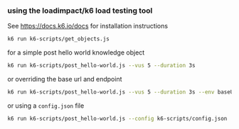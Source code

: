 ### using the loadimpact/k6 load testing tool

See https://docs.k6.io/docs for installation instructions

```bash
k6 run k6-scripts/get_objects.js
```

for a simple post hello world knowledge object

```bash
k6 run k6-scripts/post_hello-world.js --vus 5 --duration 3s
```

or overriding the base url and endpoint

```bash
k6 run k6-scripts/post_hello-world.js --vus 5 --duration 3s --env baseUrl=https://kgrid-activator.herokuapp.com --env endpoint=/99999/newko/v0.0.1/welcome
```

or using a `config.json` file

```bash
k6 run k6-scripts/post_hello-world.js --config k6-scripts/config.json
```